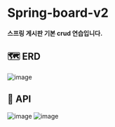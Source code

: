 # Spring-board-v2
**스프링 게시판 기본 crud 연습입니다.**
## 🗺️ ERD
![image](https://github.com/user-attachments/assets/3ea049b3-48a4-4ef7-b5a3-b12d712e0a31)
</br>
## 📄 API 
![image](https://github.com/user-attachments/assets/68697e67-0323-4248-96d7-bbb863c6da46)
![image](https://github.com/user-attachments/assets/bfadde3e-1e5b-4db9-a482-1ff9a70990aa)

